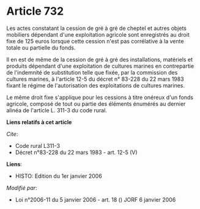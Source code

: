 # Article 732

Les actes constatant la cession de gré à gré de cheptel et autres objets mobiliers dépendant d'une exploitation agricole sont
enregistrés au droit fixe de 125 euros lorsque cette cession n'est pas corrélative à la vente totale ou partielle du fonds.

Il en est de même de la cession de gré à gré des installations, matériels et produits dépendant d'une exploitation de
cultures marines en contrepartie de l'indemnité de substitution telle que fixée, par la commission des cultures marines, à
l'article 12-5 du décret n° 83-228 du 22 mars 1983 fixant le régime de l'autorisation des exploitations de cultures marines.

Le même droit fixe s'applique pour les cessions à titre onéreux d'un fonds agricole, composé de tout ou partie des éléments
énumérés au dernier alinéa de l'article L. 311-3 du code rural.

**Liens relatifs à cet article**

_Cite_:

  - Code rural L311-3
  - Décret n°83-228 du 22 mars 1983 - art. 12-5 (V)

**Liens**:

  - HISTO: Edition du 1er janvier 2006

_Modifié par_:

  - Loi n°2006-11 du 5 janvier 2006 - art. 18 () JORF 6 janvier 2006
